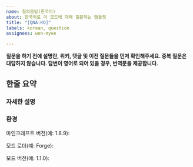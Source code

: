 ```yaml
---
name: 질의응답(한국어)
about: 한국어로 이 모드에 대해 질문하는 템플릿
title: "[QNA:KO]"
labels: korean, question
assignees: won-myee

---
```


**질문을 하기 전에 설명란, 위키, 댓글 및 이전 질문들을 먼저 확인해주세요. 중복 질문은 대답하지 않습니다. 답변이 영어로 되어 있을 경우, 번역문을 제공합니다.**
## 한줄 요약

### 자세한 설명

### 환경
마인크래프트 버전(예: 1.8.9): 

모드 로더(예: Forge):

모드 버전(예: 1.1.0):
